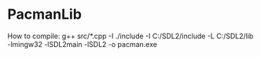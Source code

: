 # PacmanLib
How to compile:
g++ src/*.cpp -I ./include -I C:/SDL2/include -L C:/SDL2/lib -lmingw32 -lSDL2main -lSDL2 -o pacman.exe